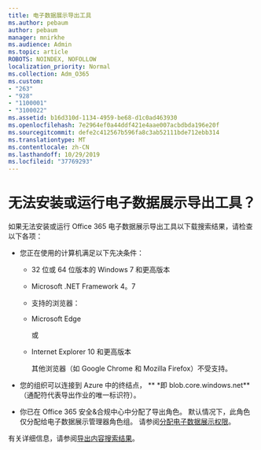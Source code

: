 ```yaml
---
title: 电子数据展示导出工具
ms.author: pebaum
author: pebaum
manager: mnirkhe
ms.audience: Admin
ms.topic: article
ROBOTS: NOINDEX, NOFOLLOW
localization_priority: Normal
ms.collection: Adm_O365
ms.custom:
- "263"
- "928"
- "1100001"
- "3100022"
ms.assetid: b16d310d-1134-4959-be68-d1c0ad463930
ms.openlocfilehash: 7e2964ef0a44ddf421e4aae007acbdbda196e20f
ms.sourcegitcommit: defe2c412567b596fa8c3ab52111bde712ebb314
ms.translationtype: MT
ms.contentlocale: zh-CN
ms.lasthandoff: 10/29/2019
ms.locfileid: "37769293"
---
```

# <a name="cant-install-or-run-the-ediscovery-export-tool"></a>无法安装或运行电子数据展示导出工具？

如果无法安装或运行 Office 365 电子数据展示导出工具以下载搜索结果，请检查以下各项：
  
- 您正在使用的计算机满足以下先决条件：

  - 32 位或 64 位版本的 Windows 7 和更高版本

  - Microsoft .NET Framework 4。7

  - 支持的浏览器：

  - Microsoft Edge

    或

  - Internet Explorer 10 和更高版本

    其他浏览器（如 Google Chrome 和 Mozilla Firefox）不受支持。

- 您的组织可以连接到 Azure 中的终结点， ** \*即 blob.core.windows.net** （通配符代表导出作业的唯一标识符）。

- 你已在 Office 365 安全&amp;合规中心中分配了导出角色。 默认情况下，此角色仅分配给电子数据展示管理器角色组。 请参阅[分配电子数据展示权限](https://docs.microsoft.com/office365/securitycompliance/assign-ediscovery-permissions)。

有关详细信息，请参阅[导出内容搜索结果](https://docs.microsoft.com/office365/securitycompliance/export-search-results)。
  